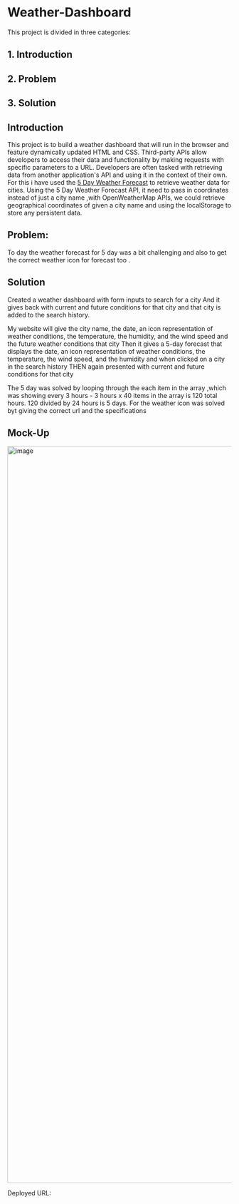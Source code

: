 # Weather-Dashboard
 

This project is divided in three categories:

## 1. Introduction
   
## 2. Problem
 
## 3. Solution


##   Introduction

This project is to build a weather dashboard that will run in the browser and feature dynamically updated HTML and CSS.
Third-party APIs allow developers to access their data and functionality by making requests with specific parameters to a URL. Developers are often tasked with retrieving data from another application's API and using it in the context of their own. For this i have used the [5 Day Weather Forecast](https://openweathermap.org/forecast5) to retrieve weather data for cities. 
 Using the 5 Day Weather Forecast API, it  need to pass in coordinates instead of just a city name ,with OpenWeatherMap APIs, we could retrieve geographical coordinates of given a city name and using the
localStorage to store any persistent data. 

## Problem:
 To day the weather forecast for 5 day was a bit challenging and also to get the correct weather icon for forecast too .

 
## Solution

Created a weather dashboard with form inputs to search for a city
And  it gives back  with current and future conditions for that city and that city is added to the search history.

My website will give the city name, the date, an icon representation of weather conditions, the temperature, the humidity, and the wind speed
and the future weather conditions that city
Then it gives a 5-day forecast that displays the date, an icon representation of weather conditions, the temperature, the wind speed, and the humidity
and when  clicked on a city in the search history
THEN  again presented with current and future conditions for that city

The 5 day was solved by looping through the each item in the array ,which was showing every 3 hours - 3 hours x 40 items in the array is 120 total hours.  120 divided by 24 hours is 5 days. 
For the weather icon was solved byt giving the correct url and the specifications


## Mock-Up

<img width="1653" alt="image" src="https://github.com/MeerKar/Weather-Dashboard/assets/116701851/2d2a86a2-0701-4d57-b687-0530184a9430">



Deployed URL: 
